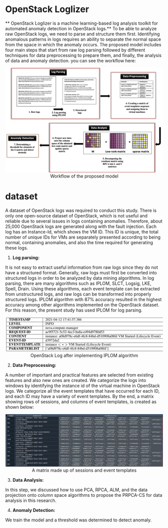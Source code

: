 

# OpenStack Loglizer
** OpenStack Loglizer is a machine learning-based log analysis toolkit for automated anomaly detection in OpenStack logs.**
To be able to analyze raw OpenStack logs, we need to parse and structure them first. Identifying anomalous patterns in logs requires an ability to separate the normal space from
 the space in which the anomaly occurs. The proposed model includes four main steps that start from raw
 log parsing followed by different techniques for data preprocessing to prepare them, and finally, the analysis of data and anomaly detection.
 you can see the workflow here:
 <p align="center"><img src="./docs/img/workflow.png" width="502"><br>Workflow of the proposed model</p>


# dataset

A dataset of OpenStack logs was required to conduct this study. There is only one open-source dataset of OpenStack, which is not useful and reliable due to several issues in logs
 containing anomalies. Therefore, about 25,000 OpenStack logs are generated along with the fault injection. Each log has an Instance-Id, which shows the VM ID. This ID is unique,
 the total number of unique IDs for VMs are separately presented according to being normal, containing anomalies, and also the time required for generating these logs.



1. **Log parsing:**

It is not easy to extract useful information from raw logs since they do not have a structured format. Generally, raw logs must first be converted into structured logs in order to
 be analyzed by data mining algorithms. In log parsing, there are many algorithms such as IPLOM, SLCT, Logsig, LKE, Spell, Drain. Using these algorithms, each event template can be
 extracted from unstructured logs, and raw logs can be transformed into properly structured logs. IPLOM algorithm with 87% accuracy resulted in the highest accuracy among other
 algorithms implemented on the OpenStack dataset. For this reason, the present study has used IPLOM for log parsing. 
 
 <p align="center"><img src="./docs/img/IPLOM.jpg" width="502"><br>OpenStack Log after implementing IPLOM algorithm</p>
 
 
2. **Data Preprocessing:**

A number of important and practical features are selected from existing features and also new ones are created.  We categorize the logs into windows by identifying the instance id
 of the virtual machine in OpenStack logs. We categorize all the event templates that have occurred for each ID, and each ID may have a variety of event templates. By the end, a
 matrix showing rows of sessions, and columns of event templates, is created as shown below:
 
  <p align="center"><img src="./docs/img/instance id.png" width="502"><br>A matrix made up of sessions and event templates</p>
  
3. **Data Analysis:**

In this step, we discussed how to use PCA, RPCA, ALM, and the data projection onto column space algorithms to propose the PRPCA-CS for data analysis in this research.

4. **Anomaly Detection:**

We train the model and a threshold was determined to detect anomaly.
